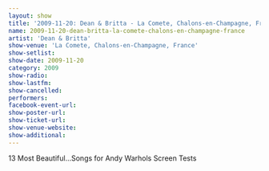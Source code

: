```yaml
---
layout: show
title: '2009-11-20: Dean & Britta - La Comete, Chalons-en-Champagne, France'
name: 2009-11-20-dean-britta-la-comete-chalons-en-champagne-france
artist: 'Dean & Britta'
show-venue: 'La Comete, Chalons-en-Champagne, France'
show-setlist: 
show-date: 2009-11-20
category: 2009
show-radio: 
show-lastfm: 
show-cancelled: 
performers: 
facebook-event-url: 
show-poster-url: 
show-ticket-url: 
show-venue-website: 
show-additional: 
---
```


13 Most Beautiful...Songs for Andy Warhols Screen Tests